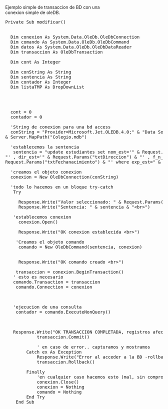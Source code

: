 Ejemplo simple de transaccion de BD con una <br>conexion simple de oleDB.
<pre>
Private Sub modificar()


  Dim conexion As System.Data.OleDb.OleDbConnection
  Dim comando As System.Data.OleDb.OleDbCommand
  Dim datos As System.Data.OleDb.OleDbDataReader
  Dim transaccion As OleDbTransaction

  Dim cont As Integer

  Dim conString As String
  Dim sentencia As String
  Dim contador As Integer
  Dim listaTMP As DropDownList




  cont = 0
  contador = 0

  'String de conexion para una bd access
  conString = "Provider=Microsoft.Jet.OLEDB.4.0;" & "Data Source=" 
& Server.MapPath("Colegio.mdb")

  'establecemos la sentencia
   sentencia = "update estudiantes set nom_est='" & Request.Params("txtNombre") & 
"' , dir_est='" & Request.Params("txtDireccion") & "' , f_n_est='" & 
Request.Params("txtFechanacimiento") & "' where exp_est=" & Request.Params("txtExpediente")

  'creamos el objeto conexion
  conexion = New OleDbConnection(conString)

  'todo lo hacemos en un bloque try-catch
   Try

     Response.Write("Valor seleccionado: " & Request.Params("ddlEmpresa") & "&lt;br&gt;")
     Response.Write("Sentencia: " & sentencia & "&lt;br&gt;")
  
   'establecemos conexion
     conexion.Open()

     Response.Write("OK conexion establecida &lt;br&gt;")

    'Creamos el objeto comando
     comando = New OleDbCommand(sentencia, conexion)


     Response.Write("OK comando creado &lt;br&gt;")

    transaccion = conexion.BeginTransaction()
   ' esto es necesario 
   comando.Transaction = transaccion
    comando.Connection = conexion



   'ejecucion de una consulta
    contador = comando.ExecuteNonQuery()



   Response.Write("OK TRANSACCION COMPLETADA, registros afectados: " & contador & "&lt;br&gt;")
            transaccion.Commit()

            ' en caso de error.. capturamos y mostramos
        Catch ex As Exception
            Response.Write("Error al acceder a la BD -rollback-&lt;br&gt;" & ex.Message)
            transaccion.Rollback()

        Finally
            'en cualquier caso hacemos esto (mal, sin comprobar)
            conexion.Close()
            conexion = Nothing
            comando = Nothing
        End Try
    End Sub
</pre>